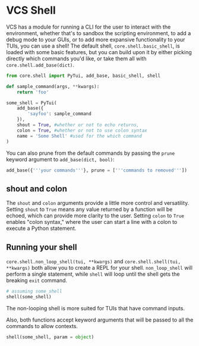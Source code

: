# VCS Shell

VCS has a module for running a CLI for the user to interact with the environment, whether that's to sandbox the scripting environment, to add a debug mode to your GUIs, or to add more expansive functionality to your TUIs, you can use a shell! The default shell, `core.shell.basic_shell`, is loaded with some basic features, but you can build upon it by either picking directly which commands you'd like, or take them all with `core.shell.add_base(dict)`.

```python
from core.shell import PyTui, add_base, basic_shell, shell

def sample_command(args, **kwargs):
    return 'foo'

some_shell = PyTui(
    add_base({
        'sayfoo': sample_command
    }),
    shout = True, #whether or not to echo returns,
    colon = True, #whether or not to use colon syntax
    name = 'Some Shell' #used for the which command
)
```

You can also prune from the default commands by passing the `prune` keyword argument to `add_base(dict, bool)`:

```python
add_base({'''your commands'''}, prune = ['''commands to removed'''])
```

## shout and colon

The `shout` and `colon` arguments provide a little more control and versatility. Setting `shout` to `True` means any value returned by a function will be echoed, which can provide more clarity to the user. Setting `colon` to `True` enables "colon syntax," where the user can start a line with a colon to execute a Python statement.

## Running your shell

`core.shell.non_loop_shell(tui, **kwargs)` and `core.shell.shell(tui, **kwargs)` both allow you to create a REPL for your shell. `non_loop_shell` will perform a single statement, while `shell` will loop until the shell gets the breaking `exit` command.

```python
# assuming some_shell
shell(some_shell)
```

The non-looping shell is more suited for TUIs that have command inputs.

Also, both functions accept keyword arguments that will be passed to all the commands to allow contexts.

```python
shell(some_shell, param = object)
```